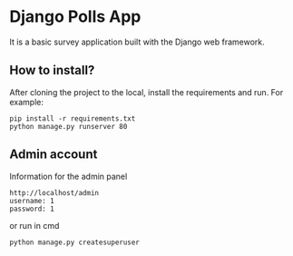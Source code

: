 ﻿# Django Polls App
It is a basic survey application built with the Django web framework.

## How to install?
After cloning the project to the local, install the requirements and run.
For example:

    pip install -r requirements.txt
    python manage.py runserver 80

## Admin account
Information for the admin panel

    http://localhost/admin
    username: 1
    password: 1

or run in cmd

    python manage.py createsuperuser

